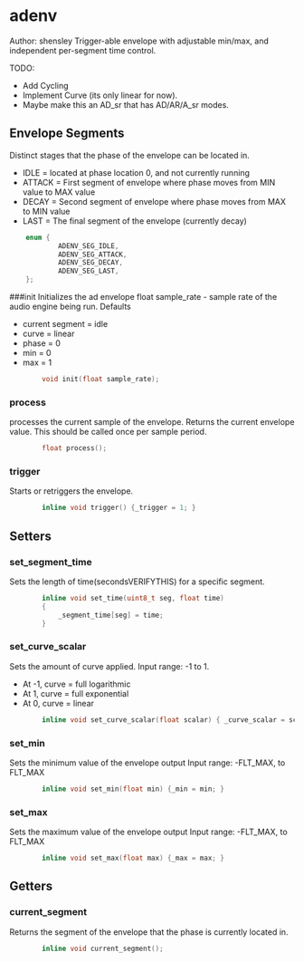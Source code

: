 
# adenv
Author: shensley
		Trigger-able envelope with adjustable min/max, and independent per-segment time control.

TODO:
- Add Cycling
- Implement Curve (its only linear for now).
- Maybe make this an AD_sr that has AD/AR/A_sr modes.

## Envelope Segments

Distinct stages that the phase of the envelope can be located in. 
- IDLE = located at phase location 0, and not currently running
- ATTACK = First segment of envelope where phase moves from MIN value to MAX value
- DECAY = Second segment of envelope where phase moves from MAX to MIN value
- LAST = The final segment of the envelope (currently decay)
```c
	enum {
			ADENV_SEG_IDLE,
			ADENV_SEG_ATTACK,
			ADENV_SEG_DECAY,
			ADENV_SEG_LAST,
	};
```

###init
Initializes the ad envelope
float sample_rate - sample rate of the audio engine being run.
Defaults
- current segment = idle
- curve = linear
- phase = 0
- min = 0
- max = 1
```c
		void init(float sample_rate);
```

### process
processes the current sample of the envelope. Returns the current envelope value. This should be called once per sample period. 
```c
		float process();
```

### trigger

Starts or retriggers the envelope. 
```c
		inline void trigger() {_trigger = 1; }
```

## Setters

### set_segment_time

Sets the length of time(secondsVERIFYTHIS) for a specific segment.
```c
		inline void set_time(uint8_t seg, float time)
		{
			_segment_time[seg] = time; 
		}
```

### set_curve_scalar
Sets the amount of curve applied. 
Input range: -1 to 1. 
- At -1, curve = full logarithmic
- At 1, curve = full exponential
- At 0, curve = linear
```c
		inline void set_curve_scalar(float scalar) { _curve_scalar = scalar; }
```

### set_min
Sets the minimum value of the envelope output
Input range: -FLT_MAX, to FLT_MAX
```c
		inline void set_min(float min) {_min = min; }
```

### set_max
Sets the maximum value of the envelope output
Input range: -FLT_MAX, to FLT_MAX
```c
		inline void set_max(float max) {_max = max; }
```

## Getters

### current_segment
Returns the segment of the envelope that the phase is currently located in. 
```c
		inline void current_segment();
```
